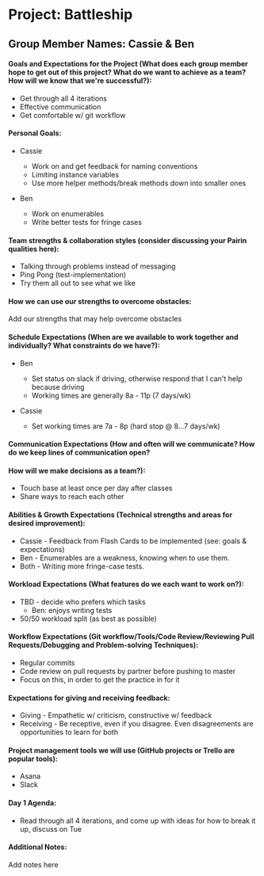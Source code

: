 # Project: Battleship

## Group Member Names: Cassie & Ben

#### Goals and Expectations for the Project (What does each group member hope to get out of this project? What do we want to achieve as a team? How will we know that we're successful?):
* Get through all 4 iterations
* Effective communication
* Get comfortable w/ git workflow

#### Personal Goals:
* Cassie
  * Work on and get feedback for naming conventions
  * Limiting instance variables
  * Use more helper methods/break methods down into smaller ones

* Ben
  * Work on enumerables
  * Write better tests for fringe cases

#### Team strengths & collaboration styles (consider discussing your Pairin qualities here):
* Talking through problems instead of messaging
* Ping Pong (test-implementation)
* Try them all out to see what we like

#### How we can use our strengths to overcome obstacles:
Add our strengths that may help overcome obstacles

#### Schedule Expectations (When are we available to work together and individually? What constraints do we have?):
* Ben
  * Set status on slack if driving, otherwise respond that I can't help because driving
  * Working times are generally 8a - 11p (7 days/wk)

* Cassie
  * Set working times are 7a - 8p (hard stop @ 8...7 days/wk)

#### Communication Expectations (How and often will we communicate? How do we keep lines of communication open?

#### How will we make decisions as a team?):
* Touch base at least once per day after classes
* Share ways to reach each other

#### Abilities & Growth Expectations (Technical strengths and areas for desired improvement):
* Cassie - Feedback from Flash Cards to be implemented (see: goals & expectations)
* Ben - Enumerables are a weakness, knowing when to use them.
* Both - Writing more fringe-case tests.

#### Workload Expectations (What features do we each want to work on?):
* TBD - decide who prefers which tasks
  * Ben: enjoys writing tests
* 50/50 workload split (as best as possible)

#### Workflow Expectations (Git workflow/Tools/Code Review/Reviewing Pull Requests/Debugging and Problem-solving Techniques):
* Regular commits
* Code review on pull requests by partner before pushing to master
* Focus on this, in order to get the practice in for it

#### Expectations for giving and receiving feedback:
* Giving - Empathetic w/ criticism, constructive w/ feedback
* Receiving - Be receptive, even if you disagree. Even disagreements are opportunities to learn for both

#### Project management tools we will use (GitHub projects or Trello are popular tools):
* Asana
* Slack

#### Day 1 Agenda:
* Read through all 4 iterations, and come up with ideas for how to break it up, discuss on Tue

#### Additional Notes:
Add notes here
